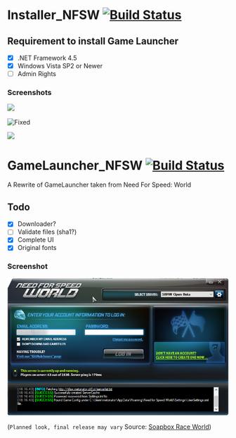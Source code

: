 # Installer_NFSW [![Build Status](https://img.shields.io/badge/build-passing-brightgreen.svg?branch=master)](https://github.com/1DavidCarbon/Soapbox_Launcher_Installer/releases/latest)

## Requirement to install Game Launcher

- [X] .NET Framework 4.5
- [X] Windows Vista SP2 or Newer
- [ ] Admin Rights

### Screenshots

![](https://raw.githubusercontent.com/1DavidCarbon/Soapbox_Launcher_Installer/master/Soapbox%20Installer%20(Lang).PNG)

![Fixed](https://raw.githubusercontent.com/1DavidCarbon/Soapbox_Launcher_Installer/master/Soapbox%20Installer%20(Dir).PNG)

![](https://raw.githubusercontent.com/1DavidCarbon/Soapbox_Launcher_Installer/master/Soapbox%20Installer%20(Launch).PNG)

# GameLauncher_NFSW [![Build Status](https://travis-ci.org/SoapboxRaceWorld/GameLauncher_NFSW.svg?branch=master)](https://travis-ci.org/SoapboxRaceWorld/GameLauncher_NFSW)
A Rewrite of GameLauncher taken from Need For Speed: World

## Todo
- [X] Downloader?
- [ ] Validate files (sha1?)
- [X] Complete UI
- [X] Original fonts

### Screenshot
![](https://raw.githubusercontent.com/SoapboxRaceWorld/GameLauncher_NFSW/interface_v3/screenshot.png)

(`Planned look, final release may vary` Source: [Soapbox Race World](https://github.com/SoapboxRaceWorld/GameLauncher_NFSW))
